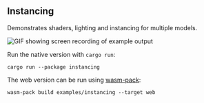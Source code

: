 ## Instancing

Demonstrates shaders, lighting and instancing for multiple models.

![GIF showing screen recording of example output](img/output_small.gif)

Run the native version with `cargo run`:
```
cargo run --package instancing
```

The web version can be run using [wasm-pack](https://rustwasm.github.io/wasm-pack/installer/):

```
wasm-pack build examples/instancing --target web
```